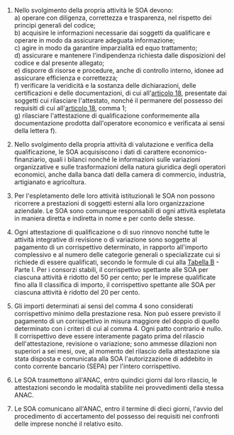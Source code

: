 1. Nello svolgimento della propria attività le SOA devono:<br>a) operare con diligenza, correttezza e trasparenza, nel rispetto dei principi generali del codice;<br>b) acquisire le informazioni necessarie dai soggetti da qualificare e operare in modo da assicurare adeguata informazione;<br>c) agire in modo da garantire imparzialità ed equo trattamento;<br>d) assicurare e mantenere l'indipendenza richiesta dalle disposizioni del codice e dal presente allegato;<br>e) disporre di risorse e procedure, anche di controllo interno, idonee ad assicurare efficienza e correttezza;<br>f) verificare la veridicità e la sostanza delle dichiarazioni, delle certificazioni e delle documentazioni, di cui all'[articolo 18](/index.html?article=allegato-2.12-articolo-18&version=1), presentate dai soggetti cui rilasciare l'attestato, nonché il permanere del possesso dei requisiti di cui all'[articolo 18](/index.html?article=allegato-2.12-articolo-18&version=1), comma 1;<br>g) rilasciare l'attestazione di qualificazione conformemente alla documentazione prodotta dall'operatore economico e verificata ai sensi della lettera f).

2. Nello svolgimento della propria attività di valutazione e verifica della qualificazione, le SOA acquisiscono i dati di carattere economico-finanziario, quali i bilanci nonché le informazioni sulle variazioni organizzative e sulle trasformazioni della natura giuridica degli operatori economici, anche dalla banca dati della camera di commercio, industria, artigianato e agricoltura.

3. Per l'espletamento delle loro attività istituzionali le SOA non possono ricorrere a prestazioni di soggetti esterni alla loro organizzazione aziendale. Le SOA sono comunque responsabili di ogni attività espletata in maniera diretta e indiretta in nome e per conto delle stesse.

4. Ogni attestazione di qualificazione o di suo rinnovo nonché tutte le attività integrative di revisione o di variazione sono soggette al pagamento di un corrispettivo determinato, in rapporto all'importo complessivo e al numero delle categorie generali o specializzate cui si richiede di essere qualificati, secondo le formule di cui alla [Tabella B](/index.html?article=allegato-2.12-tabella-B&version=1) - Parte I. Per i consorzi stabili, il corrispettivo spettante alle SOA per ciascuna attività è ridotto del 50 per cento; per le imprese qualificate fino alla II classifica di importo, il corrispettivo spettante alle SOA per ciascuna attività è ridotto del 20 per cento.

5. Gli importi determinati ai sensi del comma 4 sono considerati corrispettivo minimo della prestazione resa. Non può essere previsto il pagamento di un corrispettivo in misura maggiore del doppio di quello determinato con i criteri di cui al comma 4. Ogni patto contrario è nullo. Il corrispettivo deve essere interamente pagato prima del rilascio dell'attestazione, revisione o variazione; sono ammesse dilazioni non superiori a sei mesi, ove, al momento del rilascio della attestazione sia stata disposta e comunicata alla SOA l'autorizzazione di addebito in conto corrente bancario (SEPA) per l'intero corrispettivo.

6. Le SOA trasmettono all'ANAC, entro quindici giorni dal loro rilascio, le attestazioni secondo le modalità stabilite nei provvedimenti della stessa ANAC.

7. Le SOA comunicano all'ANAC, entro il termine di dieci giorni, l'avvio del procedimento di accertamento del possesso dei requisiti nei confronti delle imprese nonché il relativo esito.
